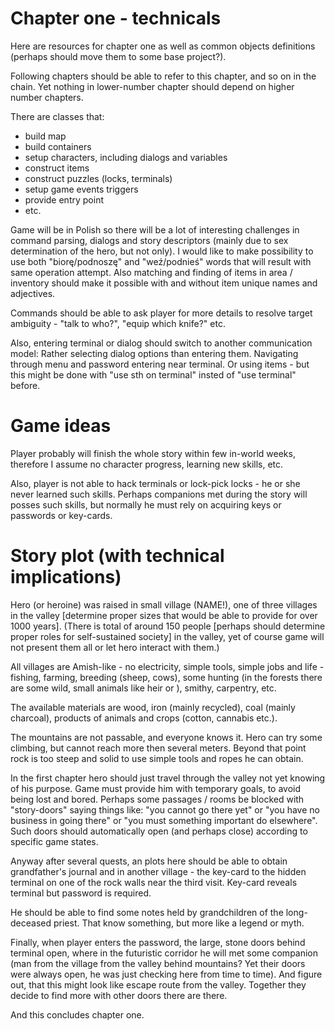 ﻿# Chapter one - technicals

Here are resources for chapter one as well as common objects definitions (perhaps should move them to some base project?).

Following chapters should be able to refer to this chapter, and so on in the chain. 
Yet nothing in lower-number chapter should depend on higher number chapters.

There are classes that:
 - build map
 - build containers
 - setup characters, including dialogs and variables
 - construct items
 - construct puzzles (locks, terminals)
 - setup game events triggers
 - provide entry point
 - etc.

 Game will be in Polish so there will be a lot of interesting challenges in command parsing, dialogs and story descriptors 
 (mainly due to sex determination of the hero, but not only).
 I would like to make possibility to use both "biorę/podnoszę" and "weź/podnieś" words that will result with same operation attempt.
 Also matching and finding of items in area / inventory should make it possible with and without item unique names and adjectives.

 Commands should be able to ask player for more details to resolve target ambiguity - "talk to who?", "equip which knife?" etc.

 Also, entering terminal or dialog should switch to another communication model:
 Rather selecting dialog options than entering them.
 Navigating through menu and password entering near terminal. 
 Or using items - but this might be done with "use sth on terminal" insted of "use terminal" before.

# Game ideas

Player probably will finish the whole story within few in-world weeks, therefore I assume no character progress, learning new skills, etc.

Also, player is not able to hack terminals or lock-pick locks - he or she never learned such skills. 
Perhaps companions met during the story will posses such skills, but normally he must rely on acquiring keys or passwords or key-cards.

# Story plot (with technical implications)

Hero (or heroine) was raised in small village (NAME!), one of three villages in the valley 
[determine proper sizes that would be able to provide for over 1000 years].
(There is total of around 150 people [perhaps should determine proper roles for self-sustained society] in the valley,
yet of course game will not present them all or let hero interact with them.)

All villages are Amish-like - no electricity, simple tools, simple jobs and life - fishing, farming, breeding (sheep, cows), some hunting 
(in the forests there are some wild, small animals like heir or ), smithy, carpentry, etc.

The available materials are wood, iron (mainly recycled), coal (mainly charcoal), products of animals and crops (cotton, cannabis etc.).

The mountains are not passable, and everyone knows it. Hero can try some climbing, but cannot reach more then several meters. 
Beyond that point rock is too steep and solid to use simple tools and ropes he can obtain.

In the first chapter hero should just travel through the valley not yet knowing of his purpose. Game must provide him with temporary goals,
to avoid being lost and bored. Perhaps some passages / rooms be blocked with "story-doors" saying things like:
"you cannot go there yet" or "you have no business in going there" or "you must something important do elsewhere".
Such doors should automatically open (and perhaps close) according to specific game states.

Anyway after several quests, an plots here should be able to obtain grandfather's journal and in another village - 
the key-card to the hidden terminal on one of the rock walls near the third visit. Key-card reveals terminal but password is required.

He should be able to find some notes held by grandchildren of the long-deceased priest. That know something, but more like a legend or myth.

Finally, when player enters the password, the large, stone doors behind terminal open, where in the futuristic corridor 
he will met some companion (man from the village from the valley behind mountains? Yet their doors were always open, he was just checking here from time to time).
And figure out, that this might look like escape route from the valley. Together they decide to find more with other doors there are there.

And this concludes chapter one.